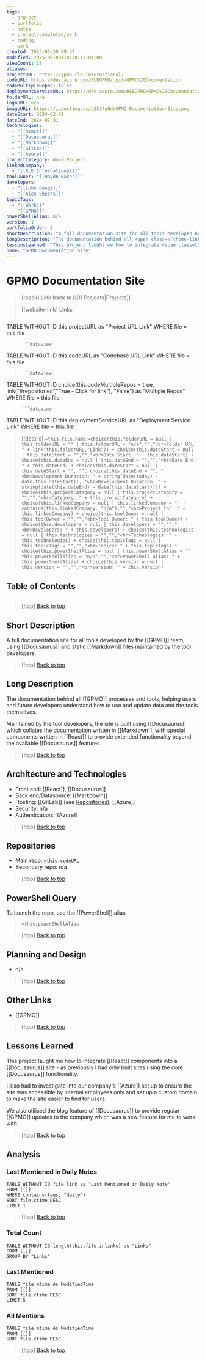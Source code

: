 ```yaml
---
tags:
  - project
  - portfolio
  - notes
  - project/completed/work
  - coding
  - work
created: 2025-05-30 09:57
modified: 2025-09-08T10:30:13+01:00
viewCount: 18
aliases:
projectURL: https://gpmo.rle.international/
codeURL: https://dev.azure.com/RLEGPMO/_git/GPMO%20Documentation
codeMultipleRepos: false
deploymentServiceURL: https://dev.azure.com/RLEGPMO/GPMO%20Documentation
folderURL: n/a
logoURL: n/a
imageURL: https://i.postimg.cc/s2kt4g6d/GPMO-Documentation-Site.png
dateStart: 2024-02-01
dateEnd: 2024-07-31
technologies:
  - "[[React]]"
  - "[[Docusaurus]]"
  - "[[Markdown]]"
  - "[[GitLab]]"
  - "[[Azure]]"
projectCategory: Work Project
linkedCompany:
  - "[[RLE International]]"
toolOwner: "[[Haydn Baker]]"
developers:
  - "[[Luke Bangs]]"
  - "[[Alex Sheers]]"
topicTags:
  - "[[Work]]"
  - "[[GPMO]]"
powerShellAlias: n/a
version: 1
portfolioOrder: 2
shortDescription: "A full documentation site for all tools developed by the <span class=\"theme-link\">GPMO</span> team, using <span class=\"theme-link\">Docusaurus</span> and static <span class=\"theme-link\">Markdown</span> files maintained by the tool developers."
longDescription: "The documentation behind all <span class=\"theme-link\">GPMO</span> processes and tools, helping users and future developers understand how to use and update data and the tools themselves.<br><br>Maintained by the tool developers, the site is built using <span class=\"theme-link\">Docusaurus</span> which collates the documentation written in <span class=\"theme-link\">Markdown</span>, with special components written in <span class=\"theme-link\">React</span> to provide extended functionality beyond the available <span class=\"theme-link\">Docusaurus</span> features."
lessonsLearned: "This project taught me how to integrate <span class=\"theme-link\">React</span> components into a <span class=\"theme-link\">Docusaurus</span> site - as previously I had only built sites using the core <span class=\"theme-link\">Docusaurus</span> functionality.<br><br>I also had to investigate into our company's <span class=\"theme-link\">Azure</span> set up to ensure the site was accessible by internal employees only and set up a custom domain to make the site easier to find for users.<br><br>We also utilised the blog feature of <span class=\"theme-link\">Docusaurus</span> to provide regular <span class=\"theme-link\">GPMO</span> updates to the company which was a new feature for me to work with."
name: "GPMO Documentation Site"
---
```

# GPMO Documentation Site

> [!back] Link back to [[01 Projects|Projects]]

>[!website-link] Links
> ```dataview
TABLE WITHOUT ID this.projectURL as "Project URL Link"
WHERE file = this.file
>```
>```dataview
TABLE WITHOUT ID this.codeURL as "Codebase URL Link"
WHERE file = this.file
>```
>```dataview
TABLE WITHOUT ID choice(this.codeMultipleRepos = true, link("#repositories","True - Click for link"), "False") as "Multiple Repos"
WHERE file = this.file
>```
>```dataview
TABLE WITHOUT ID this.deploymentServiceURL as "Deployment Service Link"
WHERE file = this.file

>[!details]  `=this.file.name`
>`=choice(this.folderURL = null | this.folderURL = "" | this.folderURL = "n/a","","<br>Folder URL: " + link(this.folderURL,"Link")) + choice(this.dateStart = null | this.dateStart = "","","<br>Date Start: " + this.dateStart) + choice(this.dateEnd = null | this.dateEnd = "","","<br>Date End: " + this.dateEnd) + choice(this.dateStart = null | this.dateStart = "", "", choice(this.dateEnd = "", "<br>Development Duration: " + string(date(today) - date(this.dateStart)), "<br>Development Duration: " + string(date(this.dateEnd) - date(this.dateStart)))) + choice(this.projectCategory = null | this.projectCategory = "","","<br>Category: " + this.projectCategory) + choice(this.linkedCompany = null | this.linkedCompany = "" | contains(this.linkedCompany, "n/a"),"","<br>Project for: " + this.linkedCompany) + choice(this.toolOwner = null | this.toolOwner = "","","<br>Tool Owner: " + this.toolOwner) + choice(this.developers = null | this.developers = "","","<br>Developers: " + this.developers) + choice(this.technologies = null | this.technologies = "","","<br>Technologies: " + this.technologies) + choice(this.topicTags = null | this.topicTags = "","","<br>Topics: " + this.topicTags) + choice(this.powerShellAlias = null | this.powerShellAlias = "" | this.powerShellAlias = "n/a","","<br>PowerShell Alias: " + this.powerShellAlias) + choice(this.version = null | this.version = "","","<br>Version: " + this.version)`

## Table of Contents

```table-of-contents
```

>[!top] [Back to top](#Table%20of%20Contents)

## Short Description

A full documentation site for all tools developed by the [[GPMO]] team, using [[Docusaurus]] and static [[Markdown]] files maintained by the tool developers.

>[!top] [Back to top](#Table%20of%20Contents)

## Long Description

The documentation behind all [[GPMO]] processes and tools, helping users and future developers understand how to use and update data and the tools themselves.

Maintained by the tool developers, the site is built using [[Docusaurus]] which collates the documentation written in [[Markdown]], with special components written in [[React]] to provide extended functionality beyond the available [[Docusaurus]] features.

>[!top] [Back to top](#Table%20of%20Contents)

## Architecture and Technologies

- Front end: [[React]], [[Docusaurus]]
- Back end/Datasource: [[Markdown]]
- Hosting: [[GitLab]] (see [Repositories](#repositories)), [[Azure]]
- Security: n/a
- Authentication: [[Azure]]

>[!top] [Back to top](#Table%20of%20Contents)

## Repositories

- Main repo: `=this.codeURL`
- Secondary repo: n/a

>[!top] [Back to top](#Table%20of%20Contents)

## PowerShell Query

To launch the repo, use the [[PowerShell]] alias 

> `=this.powerShellAlias`

>[!top] [Back to top](#Table%20of%20Contents)

## Planning and Design

- n/a

>[!top] [Back to top](#Table%20of%20Contents)

## Other Links

- [[GPMO]]

>[!top] [Back to top](#Table%20of%20Contents)

## Lessons Learned

This project taught me how to integrate [[React]] components into a [[Docusaurus]] site - as previously I had only built sites using the core [[Docusaurus]] functionality.

I also had to investigate into our company's [[Azure]] set up to ensure the site was accessible by internal employees only and set up a custom domain to make the site easier to find for users.

We also utilised the blog feature of [[Docusaurus]] to provide regular [[GPMO]] updates to the company which was a new feature for me to work with.

>[!top] [Back to top](#Table%20of%20Contents)

## Analysis

### Last Mentioned in Daily Notes

```dataview
TABLE WITHOUT ID file.link as "Last Mentioned in Daily Note"
FROM [[]]
WHERE contains(tags, "daily")
SORT file.ctime DESC
LIMIT 1
```

>[!top] [Back to top](#Table%20of%20Contents)

### Total Count

```dataview
TABLE WITHOUT ID length(this.file.inlinks) as "Links"
FROM [[]]
GROUP BY "Links"
```

### Last Mentioned

```dataview
TABLE file.mtime As ModifiedTime
FROM [[]]
SORT file.ctime DESC
LIMIT 5
```

### All Mentions

```dataview
TABLE file.mtime As ModifiedTime
FROM [[]]
SORT file.ctime DESC
```

>[!top] [Back to top](#Table%20of%20Contents)
